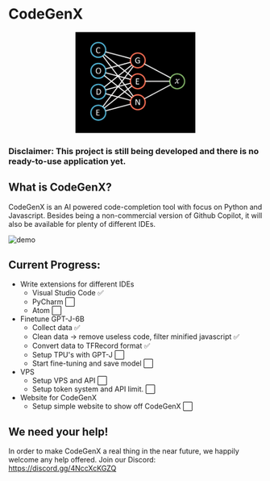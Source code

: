 # CodeGenX

<p align="center">
  <img src="assets/logo.png" height=200 />
<p/>

### Disclaimer: This project is still being developed and there is no ready-to-use application yet.

## What is CodeGenX?
CodeGenX is an AI powered code-completion tool with focus on Python and Javascript. Besides being a non-commercial version of Github Copilot, it will also be available for plenty of different IDEs. 

![demo](https://user-images.githubusercontent.com/61938694/135526136-d40c47b9-7c54-4fec-b031-d2760c19a10a.gif)

## Current Progress:

- Write extensions for different IDEs
  - Visual Studio Code ✅
  - PyCharm ⬜
  - Atom ⬜
- Finetune GPT-J-6B
  - Collect data ✅
  - Clean data -> remove useless code, filter minified javascript ✅
  - Convert data to TFRecord format ✅
  - Setup TPU's with GPT-J ⬜
  - Start fine-tuning and save model ⬜
- VPS
  - Setup VPS and API ⬜
  - Setup token system and API limit. ⬜
- Website for CodeGenX 
  - Setup simple website to show off CodeGenX ⬜

## We need your help!
In order to make CodeGenX a real thing in the near future, we happily welcome any help offered.
Join our Discord: https://discord.gg/4NccXcKGZQ 
